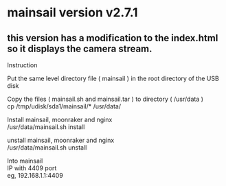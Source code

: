 # mainsail version v2.7.1

## this version has a modification to the index.html so it displays the camera stream.



Instruction

Put the same level directory file ( mainsail ) in the root directory of the USB disk

Copy the files ( mainsail.sh and mainsail.tar ) to directory ( /usr/data )<br>
cp /tmp/udisk/sda1/mainsail/* /usr/data/<br>

Install mainsail, moonraker and nginx<br>
/usr/data/mainsail.sh install<br>

unstall mainsail, moonraker and nginx<br>
/usr/data/mainsail.sh unstall<br>

Into mainsail<br>
IP with 4409 port<br>
eg, 192.168.1.1:4409<br>
